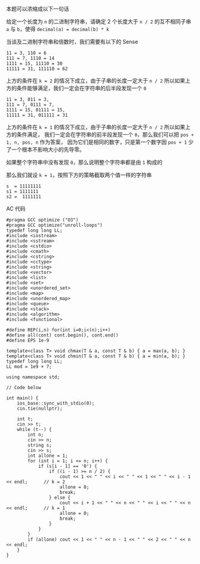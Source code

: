 本题可以浓缩成以下一句话

给定一个长度为 `n` 的二进制字符串，请确定 2 个长度大于 `n / 2` 的互不相同子串 `a` 与 `b`，使得 `decimal(a) = decimal(b) * k`

当谈及二进制字符串和倍数时，我们需要有以下的 Sense
```
11 = 3, 110 = 6
111 = 7, 1110 = 14
1111 = 15, 11110 = 30
11111 = 31, 111110 = 62
```

上方的条件在 `k = 2` 的情况下成立，由于子串的长度一定大于 `n / 2` 所以如果上方的条件能够满足，我们一定会在字符串的后半段发现一个 `0`

```
11 = 3, 011 = 3,
111 = 7, 0111 = 7, 
1111 = 15, 01111 = 15, 
11111 = 31, 011111 = 31
```

上方的条件在 `k = 1` 的情况下成立，由于子串的长度一定大于 `n / 2` 所以如果上方的条件满足，
我们一定会在字符串的前半段发现一个 `0`，那么我们可以把 `pos + 1, n, pos, n` 作为答案，
因为它们是相同的数字，只是第一个数字因 `pos + 1` 少了一个根本不影响大小的先导零。



如果整个字符串中没有发现 `0`，那么说明整个字符串都是由 `1` 构成的

那么我们就设 `k = 1`，按照下方的策略截取两个值一样的字符串
```
s  = 11111111
s1 = 1111111
s2 =  1111111
```

AC 代码
```
#pragma GCC optimize ("O3")
#pragma GCC optimize("unroll-loops")
typedef long long LL;
#include <iostream> 
#include <sstream> 
#include <cstdio> 
#include <cmath> 
#include <cstring> 
#include <cctype> 
#include <string> 
#include <vector> 
#include <list> 
#include <set> 
#include <unordered_set>
#include <map> 
#include <unordered_map>
#include <queue> 
#include <stack> 
#include <algorithm> 
#include <functional> 

#define REP(i,n) for(int i=0;i<(n);i++)
#define all(cont) cont.begin(), cont.end()
#define EPS 1e-9

template<class T> void chmax(T & a, const T & b) { a = max(a, b); } 
template<class T> void chmin(T & a, const T & b) { a = min(a, b); } 
typedef long long LL;
LL mod = 1e9 + 7;
 
using namespace std;

// Code below

int main() {
    ios_base::sync_with_stdio(0);
    cin.tie(nullptr);

    int t;
    cin >> t;
    while (t--) {
        int n;
        cin >> n;
        string s;
        cin >> s;
        int allone = 1;
        for (int i = 1; i <= n; i++) {
            if (s[i - 1] == '0') {
                if ((i - 1) >= n / 2) {
                    cout << 1 << " " << i << " " << 1 << " " << i - 1 << endl;      // k = 2
                    allone = 0;
                    break;
                } else {
                    cout << i + 1 << " " << n << " " << i << " " << n << endl;      // k = 1
                    allone = 0;
                    break;
                }
            }
        }
        if (allone) cout << 1 << " " << n - 1 << " " << 2 << " " << n << endl;
    }
}
```
